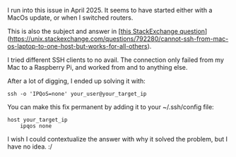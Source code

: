 I run into this issue in April 2025. It seems to have started either with a MacOs update, or when I switched routers.

This is also the subject and answer in [[this StackExchange question]()](https://unix.stackexchange.com/questions/792280/cannot-ssh-from-mac-os-laptop-to-one-host-but-works-for-all-others).

I tried different SSH clients to no avail. The connection only failed from my Mac to a Raspberry Pi, and worked from and to anything else.

After a lot of digging, I ended up solving it with:
```
ssh -o 'IPQoS=none' your_user@your_target_ip
```

You can make this fix permanent by adding it to your ~/.ssh/config file:

```
host your_target_ip
    ipqos none
```

I wish I could contextualize the answer with why it solved the problem, but I have no idea. :/
